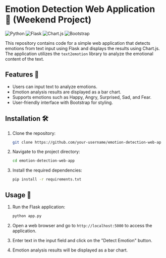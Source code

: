 # Emotion Detection Web Application 🧠 (Weekend Project)

![Python](https://img.shields.io/badge/Python-3.8+-blue.svg)
![Flask](https://img.shields.io/badge/Flask-2.1+-blue.svg)
![Chart.js](https://img.shields.io/badge/Chart.js-3.7+-blue.svg)
![Bootstrap](https://img.shields.io/badge/Bootstrap-5.0+-blue.svg)

This repository contains code for a simple web application that detects emotions from text input using Flask and displays the results using Chart.js. The application utilizes the `text2emotion` library to analyze the emotional content of the text.

## Features 🚀

- Users can input text to analyze emotions.
- Emotion analysis results are displayed as a bar chart.
- Supports emotions such as Happy, Angry, Surprised, Sad, and Fear.
- User-friendly interface with Bootstrap for styling.

## Installation 🛠️

1. Clone the repository:

    ```bash
    git clone https://github.com/your-username/emotion-detection-web-app.git
    ```

2. Navigate to the project directory:

    ```bash
    cd emotion-detection-web-app
    ```

3. Install the required dependencies:

    ```bash
    pip install -r requirements.txt
    ```

## Usage 🚀

1. Run the Flask application:

    ```bash
    python app.py
    ```

2. Open a web browser and go to `http://localhost:5000` to access the application.

3. Enter text in the input field and click on the "Detect Emotion" button.

4. Emotion analysis results will be displayed as a bar chart.



